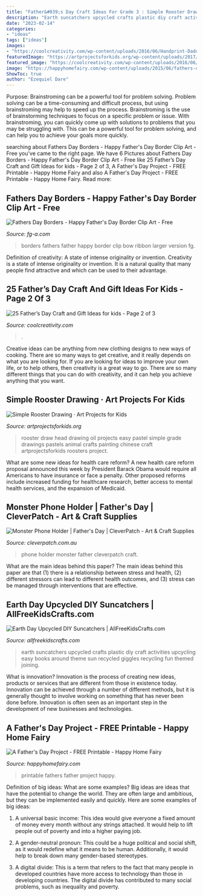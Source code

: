 ```yaml
---
title: "Father&#039;s Day Craft Ideas For Grade 3 : Simple Rooster Drawing · Art Projects For Kids"
description: "Earth suncatchers upcycled crafts plastic diy craft activities upcycling easy books around theme sun recycled giggles recycling fun themed joining"
date: "2023-02-14"
categories:
- "ideas"
tags: ["ideas"]
images:
- "https://coolcreativity.com/wp-content/uploads/2016/06/Handprint-Daddy’s-Grilling-Partner-Card.jpg"
featuredImage: "https://artprojectsforkids.org/wp-content/uploads/2017/01/rooster.jpg"
featured_image: "https://coolcreativity.com/wp-content/uploads/2016/06/Handprint-Daddy’s-Grilling-Partner-Card.jpg"
image: "https://happyhomefairy.com/wp-content/uploads/2015/06/fathers-day-project-free-printable.jpg"
ShowToc: true
author: "Ezequiel Dare"
---
```



Purpose: Brainstroming can be a powerful tool for problem solving.
Problem solving can be a time-consuming and difficult process, but using brainstroming may help to speed up the process. Brainstroming is the use of brainstorming techniques to focus on a specific problem or issue. With brainstroming, you can quickly come up with solutions to problems that you may be struggling with. This can be a powerful tool for problem solving, and can help you to achieve your goals more quickly.

	

		
searching about Fathers Day Borders - Happy Father&#039;s Day Border Clip Art - Free you've came to the right page. We have 6 Pictures about Fathers Day Borders - Happy Father&#039;s Day Border Clip Art - Free like 25 Father’s Day Craft and Gift Ideas for kids - Page 2 of 3, A Father&#039;s Day Project - FREE Printable - Happy Home Fairy and also A Father&#039;s Day Project - FREE Printable - Happy Home Fairy. Read more:
		
    
## Fathers Day Borders - Happy Father&#039;s Day Border Clip Art - Free

<img loading=lazy src="https://fg-a.com/print-borders/happy-fathers-day-red-bow.jpg" onerror="this.onerror=null;this.src='https://tse3.mm.bing.net/th?id=OIP.xwcNAW2A-77-gTTmb0TjLQHaHa&amp;pid=15.1';" alt="Fathers Day Borders - Happy Father&#039;s Day Border Clip Art - Free">

_Source: fg-a.com_

>borders fathers father happy border clip bow ribbon larger version fg. 

	

Definition of creativity: A state of intense originality or invention.
Creativity is a state of intense originality or invention. It is a natural quality that many people find attractive and which can be used to their advantage.

    
## 25 Father’s Day Craft And Gift Ideas For Kids - Page 2 Of 3

<img loading=lazy src="https://coolcreativity.com/wp-content/uploads/2016/06/Handprint-Daddy’s-Grilling-Partner-Card.jpg" onerror="this.onerror=null;this.src='https://tse3.mm.bing.net/th?id=OIP.m9TqBGrBqjdyoJVF5CgiZgHaLH&amp;pid=15.1';" alt="25 Father’s Day Craft and Gift Ideas for kids - Page 2 of 3">

_Source: coolcreativity.com_

>. 

	

Creative ideas can be anything from new clothing designs to new ways of cooking. There are so many ways to get creative, and it really depends on what you are looking for. If you are looking for ideas to improve your own life, or to help others, then creativity is a great way to go. There are so many different things that you can do with creativity, and it can help you achieve anything that you want.

    
## Simple Rooster Drawing · Art Projects For Kids

<img loading=lazy src="https://artprojectsforkids.org/wp-content/uploads/2017/01/rooster.jpg" onerror="this.onerror=null;this.src='https://tse1.mm.bing.net/th?id=OIP.r6K0ASmbhMN8TsDgIuBwcgHaJl&amp;pid=15.1';" alt="Simple Rooster Drawing · Art Projects for Kids">

_Source: artprojectsforkids.org_

>rooster draw head drawing oil projects easy pastel simple grade drawings pastels animal crafts painting chinese craft artprojectsforkids roosters project. 

	

What are some new ideas for health care reform?
A new health care reform proposal announced this week by President Barack Obama would require all Americans to have insurance or face a penalty. Other proposed reforms include increased funding for healthcare research, better access to mental health services, and the expansion of Medicaid.

    
## Monster Phone Holder | Father&#039;s Day | CleverPatch - Art &amp; Craft Supplies

<img loading=lazy src="https://www.cleverpatch.com.au/Images/ProductImages/Medium/92117L.jpg" onerror="this.onerror=null;this.src='https://tse1.mm.bing.net/th?id=OIP.wti0KOCR1m0qAtf6r4SZWgHaHa&amp;pid=15.1';" alt="Monster Phone Holder | Father&#039;s Day | CleverPatch - Art &amp; Craft Supplies">

_Source: cleverpatch.com.au_

>phone holder monster father cleverpatch craft. 

	

What are the main ideas behind this paper?
The main ideas behind this paper are that (1) there is a relationship between stress and health, (2) different stressors can lead to different health outcomes, and (3) stress can be managed through interventions that are effective.

    
## Earth Day Upcycled DIY Suncatchers | AllFreeKidsCrafts.com

<img loading=lazy src="https://irepo.primecp.com/2016/03/274567/Earth-Day-Upcycled-DIY-Suncatchers_Large600_ID-1582734.jpg?v=1582734" onerror="this.onerror=null;this.src='https://tse1.mm.bing.net/th?id=OIP.-KUm2hIyvBne_MNcPagOqwHaHa&amp;pid=15.1';" alt="Earth Day Upcycled DIY Suncatchers | AllFreeKidsCrafts.com">

_Source: allfreekidscrafts.com_

>earth suncatchers upcycled crafts plastic diy craft activities upcycling easy books around theme sun recycled giggles recycling fun themed joining. 

	

What is innovation?
Innovation is the process of creating new ideas, products or services that are different from those in existence today. Innovation can be achieved through a number of different methods, but it is generally thought to involve working on something that has never been done before. Innovation is often seen as an important step in the development of new businesses and technologies.

    
## A Father&#039;s Day Project - FREE Printable - Happy Home Fairy

<img loading=lazy src="https://happyhomefairy.com/wp-content/uploads/2015/06/fathers-day-project-free-printable.jpg" onerror="this.onerror=null;this.src='https://tse2.mm.bing.net/th?id=OIP.ROKc2cMkKvwf_uFs8lzl3QHaLH&amp;pid=15.1';" alt="A Father&#039;s Day Project - FREE Printable - Happy Home Fairy">

_Source: happyhomefairy.com_

>printable fathers father project happy. 

	

Definition of big ideas: What are some examples?
Big ideas are ideas that have the potential to change the world. They are often large and ambitious, but they can be implemented easily and quickly. Here are some examples of big ideas:
1. A universal basic income: This idea would give everyone a fixed amount of money every month without any strings attached. It would help to lift people out of poverty and into a higher paying job.

2. A gender-neutral pronoun: This could be a huge political and social shift, as it would redefine what it means to be human. Additionally, it would help to break down many gender-based stereotypes.

3. A digital divide: This is a term that refers to the fact that many people in developed countries have more access to technology than those in developing countries. The digital divide has contributed to many social problems, such as inequality and poverty.

